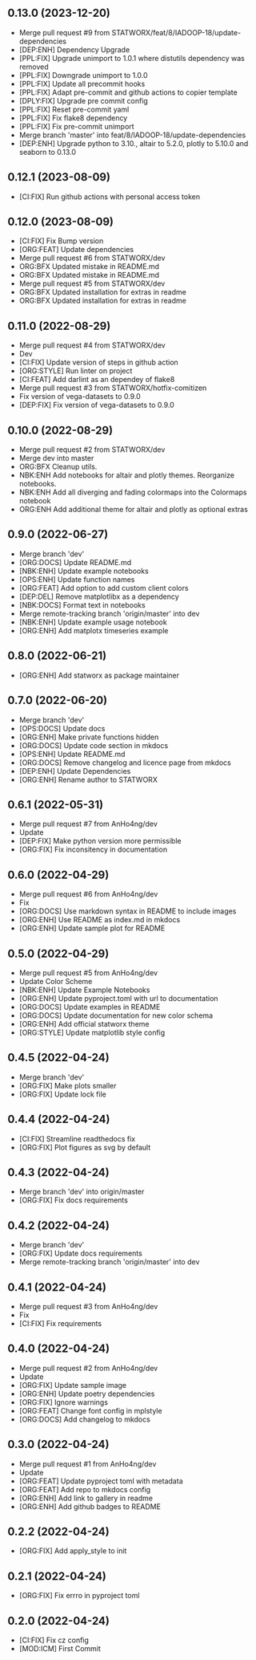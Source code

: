 ## 0.13.0 (2023-12-20)


- Merge pull request #9 from STATWORX/feat/8/IADOOP-18/update-dependencies
- [DEP:ENH] Dependency Upgrade
- [PPL:FIX] Upgrade unimport to 1.0.1 where distutils dependency was removed
- [PPL:FIX] Downgrade unimport to 1.0.0
- [PPL:FIX] Update all precommit hooks
- [PPL:FIX] Adapt pre-commit and github actions to copier template
- [DPLY:FIX] Upgrade pre commit config
- [PPL:FIX] Reset pre-commit yaml
- [PPL:FIX] Fix flake8 dependency
- [PPL:FIX] Fix pre-commit unimport
- Merge branch 'master' into feat/8/IADOOP-18/update-dependencies
- [DEP:ENH] Upgrade python to 3.10., altair to 5.2.0, plotly to 5.10.0 and seaborn to 0.13.0

## 0.12.1 (2023-08-09)


- [CI:FIX] Run github actions with personal access token

## 0.12.0 (2023-08-09)


- [CI:FIX] Fix Bump version
- [ORG:FEAT] Update dependencies
- Merge pull request #6 from STATWORX/dev
- ORG:BFX Updated mistake in README.md
- ORG:BFX Updated mistake in README.md
- Merge pull request #5 from STATWORX/dev
- ORG:BFX Updated installation for extras in readme
- ORG:BFX Updated installation for extras in readme

## 0.11.0 (2022-08-29)


- Merge pull request #4 from STATWORX/dev
- Dev
- [CI:FIX] Update version of steps in github action
- [ORG:STYLE] Run linter on project
- [CI:FEAT] Add darlint as an dependey of flake8
- Merge pull request #3 from STATWORX/hotfix-comitizen
- Fix version of vega-datasets to 0.9.0
- [DEP:FIX] Fix version of vega-datasets to 0.9.0

## 0.10.0 (2022-08-29)


- Merge pull request #2 from STATWORX/dev
- Merge dev into master
- ORG:BFX Cleanup utils.
- NBK:ENH Add notebooks for altair and plotly themes. Reorganize notebooks.
- NBK:ENH Add all diverging and fading colormaps into the Colormaps notebook
- ORG:ENH Add additional theme for altair and plotly as optional extras

## 0.9.0 (2022-06-27)


- Merge branch 'dev'
- [ORG:DOCS] Update README.md
- [NBK:ENH] Update example notebooks
- [OPS:ENH] Update function names
- [ORG:FEAT] Add option to add custom client colors
- [DEP:DEL] Remove matplotlibx as a dependency
- [NBK:DOCS] Format text in notebooks
- Merge remote-tracking branch 'origin/master' into dev
- [NBK:ENH] Update example usage notebook
- [ORG:ENH] Add matplotx timeseries example

## 0.8.0 (2022-06-21)


- [ORG:ENH] Add statworx as package maintainer

## 0.7.0 (2022-06-20)


- Merge branch 'dev'
- [OPS:DOCS] Update docs
- [ORG:ENH] Make private functions hidden
- [ORG:DOCS] Update code section in mkdocs
- [OPS:ENH] Update README.md
- [ORG:DOCS] Remove changelog and licence page from mkdocs
- [DEP:ENH] Update Dependencies
- [ORG:ENH] Rename author to STATWORX

## 0.6.1 (2022-05-31)


- Merge pull request #7 from AnHo4ng/dev
- Update
- [DEP:FIX] Make python version more permissible
- [ORG:FIX] Fix inconsitency in documentation

## 0.6.0 (2022-04-29)


- Merge pull request #6 from AnHo4ng/dev
- Fix
- [ORG:DOCS] Use markdown syntax in README to include images
- [ORG:ENH] Use README as index.md in mkdocs
- [ORG:ENH] Update sample plot for README

## 0.5.0 (2022-04-29)


- Merge pull request #5 from AnHo4ng/dev
- Update Color Scheme
- [NBK:ENH] Update Example Notebooks
- [ORG:ENH] Update pyproject.toml with url to documentation
- [ORG:DOCS] Update examples in README
- [ORG:DOCS] Update documentation for new color schema
- [ORG:ENH] Add official statworx theme
- [ORG:STYLE] Update matplotlib style config

## 0.4.5 (2022-04-24)


- Merge branch 'dev'
- [ORG:FIX] Make plots smaller
- [ORG:FIX] Update lock file

## 0.4.4 (2022-04-24)


- [CI:FIX] Streamline readthedocs fix
- [ORG:FIX] Plot figures as svg by default

## 0.4.3 (2022-04-24)


- Merge branch 'dev' into origin/master
- [ORG:FIX] Fix docs requirements

## 0.4.2 (2022-04-24)


- Merge branch 'dev'
- [ORG:FIX] Update docs requirements
- Merge remote-tracking branch 'origin/master' into dev

## 0.4.1 (2022-04-24)


- Merge pull request #3 from AnHo4ng/dev
- Fix
- [CI:FIX] Fix requirements

## 0.4.0 (2022-04-24)


- Merge pull request #2 from AnHo4ng/dev
- Update
- [ORG:FIX] Update sample image
- [ORG:ENH] Update poetry dependencies
- [ORG:FIX] Ignore warnings
- [ORG:FEAT] Change font config in mplstyle
- [ORG:DOCS] Add changelog to mkdocs

## 0.3.0 (2022-04-24)


- Merge pull request #1 from AnHo4ng/dev
- Update
- [ORG:FEAT] Update pyproject toml with metadata
- [ORG:FEAT] Add repo to mkdocs config
- [ORG:ENH] Add link to gallery in readme
- [ORG:ENH] Add github badges to README

## 0.2.2 (2022-04-24)


- [ORG:FIX] Add apply_style to init

## 0.2.1 (2022-04-24)


- [ORG:FIX] Fix errro in pyproject toml

## 0.2.0 (2022-04-24)


- [CI:FIX] Fix cz config
- [MOD:ICM] First Commit
